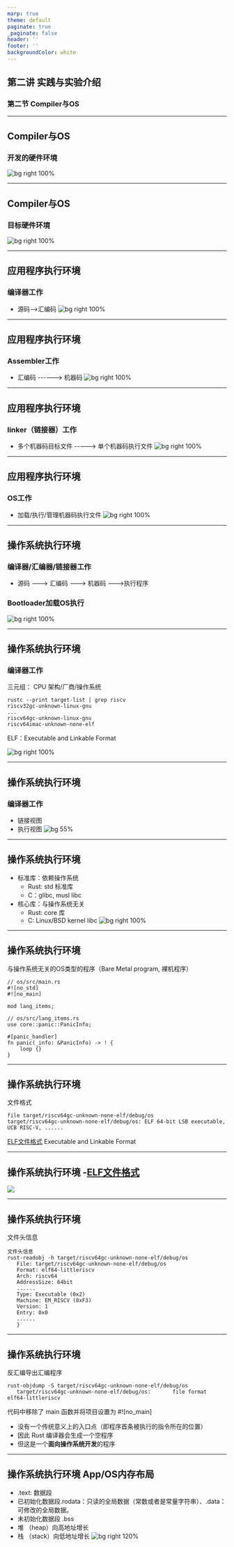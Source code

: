 ```yaml
---
marp: true
theme: default
paginate: true
_paginate: false
header: ''
footer: ''
backgroundColor: white
---
```


<!-- theme: gaia -->
<!-- _class: lead -->

## 第二讲 实践与实验介绍
### 第二节 Compiler与OS

---
## Compiler与OS
### 开发的硬件环境
![bg right 100%](figs/x86.png)

---
## Compiler与OS
### 目标硬件环境
![bg right 100%](figs/rv.png)

---
## 应用程序执行环境
### 编译器工作
- 源码-->汇编码
![bg right 100%](figs/app-software-stack.png)
---
## 应用程序执行环境
### Assembler工作
- 汇编码 ------> 机器码
![bg right 100%](figs/app-software-stack.png)
---
## 应用程序执行环境
### linker（链接器）工作
- 多个机器码目标文件 -----> 单个机器码执行文件
![bg right 100%](figs/app-software-stack.png)

---
## 应用程序执行环境
### OS工作
- 加载/执行/管理机器码执行文件
![bg right 100%](figs/app-software-stack.png)


---
## 操作系统执行环境
### 编译器/汇编器/链接器工作
- 源码 ---> 汇编码 ---> 机器码 --->执行程序
### Bootloader加载OS执行

![bg right 100%](figs/os-software-stack.png)


---
## 操作系统执行环境
### 编译器工作
三元组： CPU 架构/厂商/操作系统
```
rustc --print target-list | grep riscv
riscv32gc-unknown-linux-gnu
...
riscv64gc-unknown-linux-gnu
riscv64imac-unknown-none-elf
```
ELF：Executable and Linkable Format

![bg right 100%](figs/os-software-stack.png)


---
## 操作系统执行环境
### 编译器工作
- 链接视图
- 执行视图
![bg 55%](figs/link.png)

---
## 操作系统执行环境
- 标准库：依赖操作系统
  - Rust: std 标准库
  - C：glibc, musl libc 
- 核心库：与操作系统无关
  - Rust: core 库
  - C: Linux/BSD kernel libc
![bg right 100%](figs/os-software-stack.png)

---
## 操作系统执行环境
与操作系统无关的OS类型的程序（Bare Metal program, 裸机程序）
```
// os/src/main.rs
#![no_std]
#![no_main]

mod lang_items;

// os/src/lang_items.rs
use core::panic::PanicInfo;

#[panic_handler]
fn panic(_info: &PanicInfo) -> ! {
    loop {}
}
```

---
## 操作系统执行环境

文件格式
```
file target/riscv64gc-unknown-none-elf/debug/os
target/riscv64gc-unknown-none-elf/debug/os: ELF 64-bit LSB executable, UCB RISC-V, ......
```
[ELF文件格式](https://wiki.osdev.org/ELF) Executable and Linkable Format

---
## 操作系统执行环境 -[ELF文件格式](https://wiki.osdev.org/ELF) 

![](figs/elf.png)

---
## 操作系统执行环境

文件头信息
```
文件头信息
rust-readobj -h target/riscv64gc-unknown-none-elf/debug/os
   File: target/riscv64gc-unknown-none-elf/debug/os
   Format: elf64-littleriscv
   Arch: riscv64
   AddressSize: 64bit
   ......
   Type: Executable (0x2)
   Machine: EM_RISCV (0xF3)
   Version: 1
   Entry: 0x0
   ......
   }
```

---
## 操作系统执行环境


反汇编导出汇编程序
```
rust-objdump -S target/riscv64gc-unknown-none-elf/debug/os
   target/riscv64gc-unknown-none-elf/debug/os:       file format elf64-littleriscv
```
代码中移除了 main 函数并将项目设置为 #![no_main] 
 - 没有一个传统意义上的入口点（即程序首条被执行的指令所在的位置）
 - 因此 Rust 编译器会生成一个空程序
 - 但这是一个**面向操作系统开发**的程序

---
## 操作系统执行环境 App/OS内存布局
- .text: 数据段
- 已初始化数据段.rodata：只读的全局数据（常数或者是常量字符串）、.data：可修改的全局数据。
- 未初始化数据段 .bss
- 堆 （heap）向高地址增长
- 栈 （stack）向低地址增长
![bg right 120%](figs/memlayout.png)
